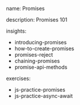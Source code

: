 name: Promises

description: Promises 101

insights:
  - introducing-promises
  - how-to-create-promises
  - promises-reject
  - chaining-promises
  - promise-api-methods

exercises:
  - js-practice-promises
  - js-practice-async-await
